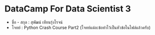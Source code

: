 # DataCamp For Data Scientist 3
  - ชื่อ - สกุล : สุพัฒน์ เทียนรุ่งโรจน์
  - โจทย์ : Python Crash Course Part2 (โจทย์แต่ละข้อทำไว้เป็นหัวข้อในไฟล์แล้วครับ)
